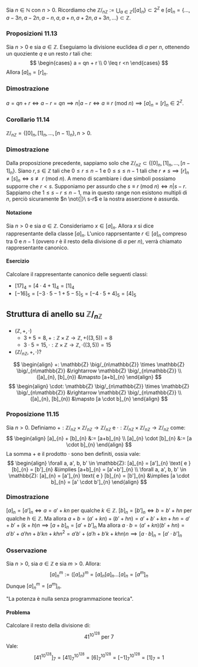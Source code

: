 Sia $n \in \mathbb{N}$ con $n>0$. Ricordiamo che $\mathbb{Z} \big/_{n\mathbb{Z}} := \bigcup_{a \in \mathbb{Z}} \{ [a]_{n} \} \subset 2^{\mathbb{Z}}$ e $[a]_{n} = \{ \dots, a-3n, a-2n, a-n, a, a+n, a+2n, a+3n, \dots \} \subset \mathbb{Z}$.
### Proposizioni 11.13
Sia $n > 0$ e sia $a\in \mathbb{Z}$. Eseguiamo la divisione euclidea di $a$ per $n$, ottenendo un quoziente $q$ e un resto $r$ tali che:
$$
\begin{cases}
a = qn + r \\
0 \leq r <n
\end{cases}
$$
Allora $[a]_{n} = [r]_{n}$.
### Dimostrazione
$a = qn + r \Longleftrightarrow a-r = qn \implies n|a-r \Longleftrightarrow a \equiv r\  (\text{mod}\ n) \implies [a]_{n}=[r]_{n} \in 2^{\mathbb{Z}}$.

### Corollario 11.14
$\mathbb{Z} \big/_{n\mathbb{Z}} = \{ [0]_{n}, [1]_{n}, \dots, [n-1]_{n} \}, n>0$.
### Dimostrazione
Dalla proposizione precedente, sappiamo solo che $\mathbb{Z} \big/_{n\mathbb{Z}} \subset \{ [0]_{n}, [1]_{n}, \dots, [n-1]_{n} \}$.
Siano $r,s \in \mathbb{Z}$ tali che $0 \leq r \leq n -1$ e $0 \leq s \leq n - 1$ tali che $r \neq s \implies [r]_{n} \neq [s]_{n} \Longleftrightarrow s \not\equiv r\ (\text{mod}\ n)$.
A meno di scambiare i due simboli possiamo supporre che $r < s$.
Supponiamo per assurdo che $s \equiv r\ (\text{mod}\ n) \Longleftrightarrow n | s-r$. Sappiamo che $1\leq s-r \leq n - 1$, ma in questo range non esistono multipli di $n$, perciò sicuramente $n \not{|}\ s-r$ e la nostra asserzione è assurda.

#### Notazione
Sia $n>0$ e sia $a \in \mathbb{Z}$. Consideriamo $x \in [a]_{n}$. Allora $x$ si dice rappresentante della classe $[a]_{n}$. L'unico rapprsentante $r\in[a]_{n}$ compreso tra $0$ e $n-1$ (ovvero $r$ è il resto della divisione di $a$ per $n$), verrà chiamato rappresentante canonico.

#### Esercizio
Calcolare il rappresentante canonico delle seguenti classi:
- $[17]_{4} = [4 \cdot 4 + 1]_{4} = [1]_{4}$
- $[-16]_{5} = [-3\cdot 5-1+5-5]_{5} = [-4 \cdot 5 + 4]_{5} = [4]_{5}$

## Struttura di anello su $\mathbb{Z} \big/_{n\mathbb{Z}}$
- $(\mathbb{Z}, +, \cdot)$
	- $3+5=8, +:\mathbb{Z} \times \mathbb{Z} \rightarrow \mathbb{Z}, +((3,5))=8$
	- $3 \cdot 5 = 15, \cdot:\mathbb{Z} \times \mathbb{Z} \rightarrow \mathbb{Z}, \cdot((3,5))=15$
- $(\mathbb{Z} \big/_{n\mathbb{Z}}, +, \cdot)$?

$$
\begin{align}
+: \mathbb{Z} \big/_{n\mathbb{Z}} \times \mathbb{Z} \big/_{n\mathbb{Z}} &\rightarrow \mathbb{Z} \big/_{n\mathbb{Z}} \\
 ([a]_{n}, [b]_{n}) &\mapsto [a+b]_{n}
\end{align}
$$
$$
\begin{align}
\cdot: \mathbb{Z} \big/_{n\mathbb{Z}} \times \mathbb{Z} \big/_{n\mathbb{Z}} &\rightarrow \mathbb{Z} \big/_{n\mathbb{Z}} \\
 ([a]_{n}, [b]_{n}) &\mapsto [a \cdot b]_{n}
\end{align}
$$
### Proposizione 11.15
Sia $n > 0$. Definiamo $+: \mathbb{Z} \big/_{n\mathbb{Z}} \times \mathbb{Z} \big/_{n\mathbb{Z}} \rightarrow \mathbb{Z} \big/_{n\mathbb{Z}}$ e $\cdot: \mathbb{Z} \big/_{n\mathbb{Z}} \times \mathbb{Z} \big/_{n\mathbb{Z}} \rightarrow \mathbb{Z} \big/_{n\mathbb{Z}}$ come:
$$
\begin{align}
[a]_{n} + [b]_{n} &:= [a+b]_{n} \\
[a]_{n} \cdot [b]_{n} &:= [a \cdot b]_{n}
\end{align}
$$
La somma $+$ e il prodotto $\cdot$ sono ben definiti, ossia vale:
$$
\begin{align}
\forall a, a', b, b' \in \mathbb{Z}: [a]_{n} = [a']_{n} \text{ e } [b]_{n} = [b']_{n} &\implies [a+b]_{n} = [a'+b']_{n} \\
\forall a, a', b, b' \in \mathbb{Z}: [a]_{n} = [a']_{n} \text{ e } [b]_{n} = [b']_{n} &\implies [a \cdot b]_{n} = [a' \cdot b']_{n}
\end{align}
$$
### Dimostrazione
$[a]_{n} = [a']_{n} \Longleftrightarrow a = a'+kn$ per qualche $k \in \mathbb{Z}$.
$[b]_{n} = [b']_{n} \Longleftrightarrow b = b'+hn$ per qualche $h \in \mathbb{Z}$.
Ma allora $a+b = (a'+kn) + (b'+hn) = a'+b'+kn+hn = a'+b'+(k+h)n \implies [a+b]_{n} = [a'+b']_{n}$
Ma allora $a\cdot b = (a'+kn)(b'+hn) = a'b' + a'hn + b'kn+khn^{2} = a'b'+(a'h+b'k+khn)n \implies [a \cdot b]_{n} = [a' \cdot b']_{n}$

### Osservazione
Sia $n > 0$, sia $a \in \mathbb{Z}$ e sia $m > 0$. Allora:
$$
[a]_{n}^{m} := ([a]_{n})^{m} = [a]_{n}[a]_{n}\dots[a]_{n} = [a^{m}]_{n}
$$
Dunque $[a]^{m}_{n}=[a^{m}]_{n}$.

"La potenza è nulla senza programmazione teorica".
#### Problema
Calcolare il resto della divisione di:
$$
41^{10^{128}} \text{ per } 7
$$
Vale:
$$
[41^{10^{128}}]_{7} = [41]_{7}^{10^{128}} = [6]_{7}^{10^{128}} = [-1]^{10^{128}}_{7} = [1]_{7} = 1
$$
